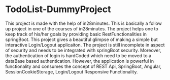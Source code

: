 # TodoList-DummyProject
This project is made with the help of in28minutes. This is basically a follow up project in one of the courses of in28minutes. The project helps one to keep track of his/her goals by providing basic RestFunctionalities in springBoot. This project gives a beautiful glimpse of making a simple but interactive Login/Logout applicaiton. The project is still incomplete in aspect of security and needs to be integrated with springBoot security. Moreover, the authentication of login is hardCoded which need to be moved to a dataBase based authentication. However, the application is powerful in functionality and consumes the concept of REST Api, SpringBoot, Angular, SessionCookieStorage, Login/Logout Responsive Functionality.
